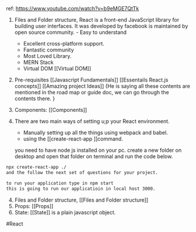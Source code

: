 
ref:  https://www.youtube.com/watch?v=b9eMGE7QtTk


1. Files and Folder structure, React is a front-end JavaScript library for building user interfaces. It was developed by facebook is maintained by open source community. - Easy to understand
     - Excellent cross-platform support. 
     - Fantastic community
     - Most Loved Library. 
    - MERN Stack
    - Virtual DOM [[Virtual DOM]]

2. Pre-requisites [[Javascript Fundamentals]] 
   [[Essentails React.js concepts]] 
   [[Amazing project Ideas]] 
{He is saying all these contents are mentioned in the road map or guide doc, we can go through the contents there. }

3. Components: [[Components]]

4. There are two main ways of setting u;p your React environment. 
   - Manually setting up all the things using webpack and babel. 
   - using the [[create-react-app ]]command. 

    you need to have node js installed on your pc. create a new folder on desktop and open that folder on terminal and run the code below.    
	
```bash
npx create-react-app ./
and the follow the next set of questions for your project. 

to run your application type in npm start
this is going to run our applicatioin in local host 3000. 
```


4. Files and Folder structure,  [[Files and Folder structure]]
5. Props: [[Props]]
6. State: [[State]] is a plain javascript object. 




#React





































 